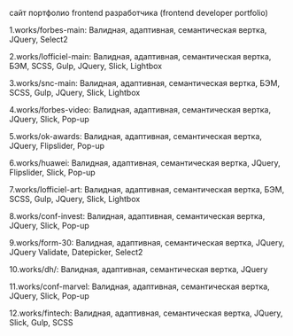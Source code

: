 сайт портфолио frontend разработчика (frontend developer portfolio)

1.works/forbes-main: Валидная, адаптивная, семантическая вертка, JQuery, Select2

2.works/lofficiel-main: Валидная, адаптивная, семантическая вертка, БЭМ, SCSS, Gulp, JQuery, Slick, Lightbox

3.works/snc-main: Валидная, адаптивная, семантическая вертка, БЭМ, SCSS, Gulp, JQuery, Slick, Lightbox

4.works/forbes-video: Валидная, адаптивная, семантическая вертка, JQuery, Slick, Pop-up

5.works/ok-awards: Валидная, адаптивная, семантическая вертка, JQuery, Flipslider, Pop-up

6.works/huawei: Валидная, адаптивная, семантическая вертка, JQuery, Flipslider, Slick, Pop-up

7.works/lofficiel-art: Валидная, адаптивная, семантическая вертка, БЭМ, SCSS, Gulp, JQuery, Slick, Lightbox

8.works/conf-invest: Валидная, адаптивная, семантическая вертка, JQuery, Slick, Pop-up

9.works/form-30: Валидная, адаптивная, семантическая вертка, JQuery, JQuery Validate, Datepicker, Select2

10.works/dh/: Валидная, адаптивная, семантическая вертка, JQuery

11.works/conf-marvel: Валидная, адаптивная, семантическая вертка, JQuery, Slick, Pop-up

12.works/fintech:  Валидная, адаптивная, семантическая вертка, JQuery, Slick, Gulp, SCSS